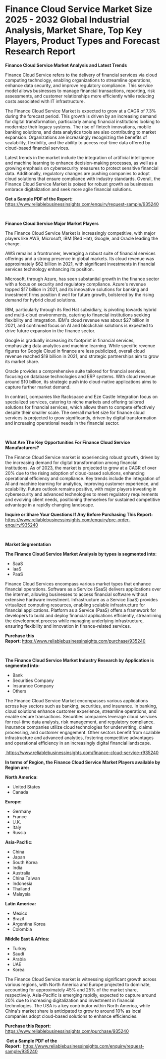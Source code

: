 <p><h1>Finance Cloud Service Market Size 2025 - 2032 Global Industrial Analysis, Market Share, Top Key Players, Product Types and Forecast Research Report</h1></p><p><strong>Finance Cloud Service Market Analysis and Latest Trends</strong></p>
<p><p>Finance Cloud Service refers to the delivery of financial services via cloud computing technology, enabling organizations to streamline operations, enhance data security, and improve regulatory compliance. This service model allows businesses to manage financial transactions, reporting, risk assessments, and customer relationships more efficiently while reducing costs associated with IT infrastructure.</p><p>The Finance Cloud Service Market is expected to grow at a CAGR of 7.3% during the forecast period. This growth is driven by an increasing demand for digital transformation, particularly among financial institutions looking to modernize their legacy systems. The rise of fintech innovations, mobile banking solutions, and data analytics tools are also contributing to market expansion. Organizations are increasingly recognizing the benefits of scalability, flexibility, and the ability to access real-time data offered by cloud-based financial services. </p><p>Latest trends in the market include the integration of artificial intelligence and machine learning to enhance decision-making processes, as well as a growing emphasis on cybersecurity measures to protect sensitive financial data. Additionally, regulatory changes are pushing companies to adopt cloud solutions that ensure compliance with industry standards. Overall, the Finance Cloud Service Market is poised for robust growth as businesses embrace digitalization and seek more agile financial solutions.</p></p>
<p><strong>Get a Sample PDF of the Report:&nbsp;</strong> <a href="https://www.reliablebusinessinsights.com/enquiry/request-sample/935240?utm_campaign=3552&utm_medium=2&utm_source=Github&utm_content=ia&utm_term=18042025&utm_id=finance-cloud-service">https://www.reliablebusinessinsights.com/enquiry/request-sample/935240</a></p>
<p>&nbsp;</p>
<p><strong>Finance Cloud Service Major Market Players</strong></p>
<p><p>The Finance Cloud Service Market is increasingly competitive, with major players like AWS, Microsoft, IBM (Red Hat), Google, and Oracle leading the charge. </p><p>AWS remains a frontrunner, leveraging a robust suite of financial services offerings and a strong presence in global markets. Its cloud revenue was approximately $62 billion in 2021, with significant investments in financial services technology enhancing its position.</p><p>Microsoft, through Azure, has seen substantial growth in the finance sector with a focus on security and regulatory compliance. Azure's revenue topped $17 billion in 2021, and its innovative solutions for banking and investment firms position it well for future growth, bolstered by the rising demand for hybrid cloud solutions.</p><p>IBM, particularly through its Red Hat subsidiary, is pivoting towards hybrid and multi-cloud environments, catering to financial institutions seeking flexibility and integration. IBM's cloud revenue was about $27 billion in 2021, and continued focus on AI and blockchain solutions is expected to drive future expansion in the finance sector.</p><p>Google is gradually increasing its footprint in financial services, emphasizing data analytics and machine learning. While specific revenue figures for Google Cloud in finance are less publicized, overall cloud revenue reached $19 billion in 2021, and strategic partnerships aim to grow its market share.</p><p>Oracle provides a comprehensive suite tailored for financial services, focusing on database technologies and ERP systems. With cloud revenue around $10 billion, its strategic push into cloud-native applications aims to capture further market demand.</p><p>In contrast, companies like Rackspace and Eze Castle Integration focus on specialized services, catering to niche markets and offering tailored solutions for financial services, which allows them to compete effectively despite their smaller scale. The overall market size for finance cloud services is projected to grow significantly, driven by digital transformation and increasing operational needs in the financial sector.</p></p>
<p>&nbsp;</p>
<p><strong>What Are The Key Opportunities For Finance Cloud Service Manufacturers?</strong></p>
<p><p>The Finance Cloud Service market is experiencing robust growth, driven by the increasing demand for digital transformation among financial institutions. As of 2023, the market is projected to grow at a CAGR of over 20% due to the rising adoption of cloud-based solutions, enhancing operational efficiency and compliance. Key trends include the integration of AI and machine learning for analytics, improving customer experience, and scalability. Future outlook remains positive, with major players investing in cybersecurity and advanced technologies to meet regulatory requirements and evolving client needs, positioning themselves for sustained competitive advantage in a rapidly changing landscape.</p></p>
<p><strong>Inquire or Share Your Questions If Any Before Purchasing This Report:</strong> <a href="https://www.reliablebusinessinsights.com/enquiry/pre-order-enquiry/935240?utm_campaign=3552&utm_medium=2&utm_source=Github&utm_content=ia&utm_term=18042025&utm_id=finance-cloud-service">https://www.reliablebusinessinsights.com/enquiry/pre-order-enquiry/935240</a></p>
<p>&nbsp;</p>
<p><strong>Market Segmentation</strong></p>
<p><strong>The Finance Cloud Service Market Analysis by types is segmented into:</strong></p>
<p><ul><li>SaaS</li><li>IaaS</li><li>PaaS</li></ul></p>
<p><p>Finance Cloud Services encompass various market types that enhance financial operations. Software as a Service (SaaS) delivers applications over the internet, allowing businesses to access financial software without extensive hardware investment. Infrastructure as a Service (IaaS) provides virtualized computing resources, enabling scalable infrastructure for financial applications. Platform as a Service (PaaS) offers a framework for developers to build and deploy financial applications efficiently, streamlining the development process while managing underlying infrastructure, ensuring flexibility and innovation in finance-related services.</p></p>
<p><strong>Purchase this Report:&nbsp;</strong><a href="https://www.reliablebusinessinsights.com/purchase/935240?utm_campaign=3552&utm_medium=2&utm_source=Github&utm_content=ia&utm_term=18042025&utm_id=finance-cloud-service">https://www.reliablebusinessinsights.com/purchase/935240</a></p>
<p>&nbsp;</p>
<p><strong>The Finance Cloud Service Market Industry Research by Application is segmented into:</strong></p>
<p><ul><li>Bank</li><li>Securities Company</li><li>Insurance Company</li><li>Others</li></ul></p>
<p><p>The Finance Cloud Service Market encompasses various applications across key sectors such as banking, securities, and insurance. In banking, cloud solutions enhance customer experience, streamline operations, and enable secure transactions. Securities companies leverage cloud services for real-time data analysis, risk management, and regulatory compliance. Insurance companies utilize cloud technologies for underwriting, claims processing, and customer engagement. Other sectors benefit from scalable infrastructure and advanced analytics, fostering competitive advantages and operational efficiency in an increasingly digital financial landscape.</p></p>
<p><a href="https://www.reliablebusinessinsights.com/finance-cloud-service-r935240?utm_campaign=3552&utm_medium=2&utm_source=Github&utm_content=ia&utm_term=18042025&utm_id=finance-cloud-service">&nbsp;https://www.reliablebusinessinsights.com/finance-cloud-service-r935240</a></p>
<p><strong>In terms of Region, the Finance Cloud Service Market Players available by Region are:</strong></p>
<p>
    <p> <strong> North America: </strong>
        <ul>
            <li>United States</li>
            <li>Canada</li>
        </ul>
        </p> 
    <p> <strong> Europe: </strong>
        <ul>
            <li>Germany</li>
            <li>France</li>
            <li>U.K.</li>
            <li>Italy</li>
            <li>Russia</li>
        </ul>
        </p> 
    <p> <strong> Asia-Pacific: </strong>
        <ul>
            <li>China</li>
            <li>Japan</li>
            <li>South Korea</li>
            <li>India</li>
            <li>Australia</li>
            <li>China Taiwan</li>
            <li>Indonesia</li>
            <li>Thailand</li>
            <li>Malaysia</li>
        </ul>
        </p> 
    <p> <strong> Latin America: </strong>
        <ul>
            <li>Mexico</li>
            <li>Brazil</li>
            <li>Argentina Korea</li>
            <li>Colombia</li>
        </ul>
        </p> 
    <p> <strong> Middle East & Africa: </strong>
        <ul>
            <li>Turkey</li>
            <li>Saudi</li>
            <li>Arabia</li>
            <li>UAE</li>
            <li>Korea</li>
        </ul>
    </p>
    </p>
<p><p>The Finance Cloud Service market is witnessing significant growth across various regions, with North America and Europe projected to dominate, accounting for approximately 45% and 25% of the market share, respectively. Asia-Pacific is emerging rapidly, expected to capture around 20% due to increasing digitalization and investment in financial technologies. The USA is a key contributor within North America, while China's market share is anticipated to grow to around 10% as local companies adopt cloud-based solutions to enhance efficiencies.</p></p>
<p><strong>Purchase this Report: </strong><a href="https://www.reliablebusinessinsights.com/purchase/935240?utm_campaign=3552&utm_medium=2&utm_source=Github&utm_content=ia&utm_term=18042025&utm_id=finance-cloud-service">https://www.reliablebusinessinsights.com/purchase/935240</a></p>
<p>&nbsp;<strong>Get a Sample PDF of the Report:&nbsp;&nbsp;</strong><a href="https://www.reliablebusinessinsights.com/enquiry/request-sample/935240?utm_campaign=3552&utm_medium=2&utm_source=Github&utm_content=ia&utm_term=18042025&utm_id=finance-cloud-service">https://www.reliablebusinessinsights.com/enquiry/request-sample/935240</a></p>
<p><strong></strong></p>
<p><p></p><p></p><p></p></p>